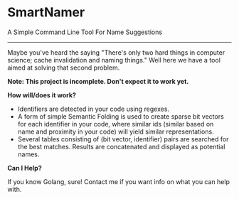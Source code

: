 # SmartNamer

A Simple Command Line Tool For Name Suggestions

---

Maybe you've heard the saying "There's only two hard things in computer science; cache invalidation and naming things." Well here we have a tool aimed at solving that second problem.

**Note: This project is incomplete. Don't expect it to work yet.**



**How will/does it work?**

* Identifiers are detected in your code using regexes.
* A form of simple Semantic Folding is used to create sparse bit vectors for each identifier in your code, where similar ids (similar based on name and proximity in your code) will yield similar representations.
* Several tables consisting of (bit vector, identifier) pairs are searched for the best matches. Results are concatenated and displayed as potential names.

**Can I Help?**

If you know Golang, sure! Contact me if you want info on what you can help with.
